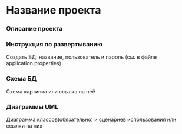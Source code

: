 # Название проекта

### Описание проекта

### Инструкция по развертыванию

Создать БД: название, пользователь и пароль
(см. в файле application.properties)

### Схема БД
Схема картинка или ссылка на неё

### Диаграммы UML
Диаграмма классов(обязательно) и сценариев использования
или ссылки на них


